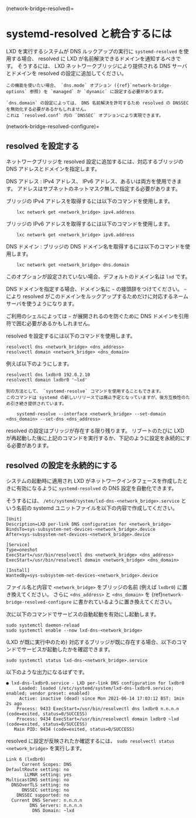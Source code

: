 (network-bridge-resolved)=
# systemd-resolved と統合するには

LXD を実行するシステムが DNS ルックアップの実行に `systemd-resolved` を使用する場合、 resolved に LXD が名前解決できるドメインを通知するべきです。
そうするには、 LXD ネットワークブリッジにより提供される DNS サーバとドメインを resolved の設定に追加してください。

```{note}
この機能を使いたい場合、 `dns.mode` オプション ({ref}`network-bridge-options` 参照) を `managed` か `dynamic` に設定する必要があります。

`dns.domain` の設定によっては、 DNS 名前解決を許可するため resolved の DNSSEC を無効化する必要があるかもしれません。
これは `resolved.conf` 内の `DNSSEC` オプションにより実現できます。
```

(network-bridge-resolved-configure)=
## resolved を設定する

ネットワークブリッジを resolved 設定に追加するには、対応するブリッジの DNS アドレスとドメインを指定します。

DNS アドレス
: IPv4 アドレス、 IPv6 アドレス、あるいは両方を使用できます。
  アドレスはサブネットのネットマスク無しで指定する必要があります。

  ブリッジの IPv4 アドレスを取得するには以下のコマンドを使用します。

        lxc network get <network_bridge> ipv4.address

  ブリッジの IPv6 アドレスを取得するには以下のコマンドを使用します。

        lxc network get <network_bridge> ipv6.address

DNS ドメイン
: ブリッジの DNS ドメイン名を取得するには以下のコマンドを使用します。

        lxc network get <network_bridge> dns.domain

  このオプションが設定されていない場合、デフォルトのドメイン名は `lxd` です。

  DNS ドメインを指定する場合、ドメイン名に `~` の接頭辞をつけてください。
  `~` により resolved がこのドメインをルックアップするためだけに対応するネームサーバを使うようになります。

  ご利用のシェルによっては `~` が展開されるのを防ぐために DNS ドメインを引用符で囲む必要があるかもしれません。

resolved を設定するには以下のコマンドを使用します。

    resolvectl dns <network_bridge> <dns_address>
    resolvectl domain <network_bridge> <dns_domain>

例えば以下のようにします。

    resolvectl dns lxdbr0 192.0.2.10
    resolvectl domain lxdbr0 '~lxd'

```{note}
別の方法として、 `systemd-resolve` コマンドを使用することもできます。
このコマンドは systemd の新しいリリースでは廃止予定となっていますが、後方互換性のため引き続き提供されています。

    systemd-resolve --interface <network_bridge> --set-domain <dns_domain> --set-dns <dns_address>
```

resolved の設定はブリッジが存在する限り残ります。
リブートのたびに LXD が再起動した後に上記のコマンドを実行するか、下記のように設定を永続的にする必要があります。

## resolved の設定を永続的にする

システムの起動時に適用され LXD がネットワークインタフェースを作成したときに有効になるように `systemd-resolved` の DNS 設定を自動化できます。

そうするには、 `/etc/systemd/system/lxd-dns-<network_bridge>.service` という名前の systemd ユニットファイルを以下の内容で作成してください。

```
[Unit]
Description=LXD per-link DNS configuration for <network_bridge>
BindsTo=sys-subsystem-net-devices-<network_bridge>.device
After=sys-subsystem-net-devices-<network_bridge>.device

[Service]
Type=oneshot
ExecStart=/usr/bin/resolvectl dns <network_bridge> <dns_address>
ExecStart=/usr/bin/resolvectl domain <network_bridge> <dns_domain>

[Install]
WantedBy=sys-subsystem-net-devices-<network_bridge>.device
```

ファイル名と内容で `<network_bridge>` をブリッジの名前 (例えば `lxdbr0`) に置き換えてください。
さらに `<dns_address>` と `<dns_domain>` を {ref}`network-bridge-resolved-configure` に書かれているように置き換えてください。

次に以下のコマンドでサービスの自動起動を有効にし起動します。

    sudo systemctl daemon-reload
    sudo systemctl enable --now lxd-dns-<network_bridge>

(LXD が既に実行中のため) 対応するブリッジが既に存在する場合、以下のコマンドでサービスが起動したかを確認できます。

    sudo systemctl status lxd-dns-<network_bridge>.service

以下のような出力になるはずです。

```
● lxd-dns-lxdbr0.service - LXD per-link DNS configuration for lxdbr0
     Loaded: loaded (/etc/systemd/system/lxd-dns-lxdbr0.service; enabled; vendor preset: enabled)
     Active: inactive (dead) since Mon 2021-06-14 17:03:12 BST; 1min 2s ago
    Process: 9433 ExecStart=/usr/bin/resolvectl dns lxdbr0 n.n.n.n (code=exited, status=0/SUCCESS)
    Process: 9434 ExecStart=/usr/bin/resolvectl domain lxdbr0 ~lxd (code=exited, status=0/SUCCESS)
   Main PID: 9434 (code=exited, status=0/SUCCESS)
```

resolved に設定が反映されたか確認するには、 `sudo resolvectl status <network_bridge>` を実行します。

```
Link 6 (lxdbr0)
      Current Scopes: DNS
DefaultRoute setting: no
       LLMNR setting: yes
MulticastDNS setting: no
  DNSOverTLS setting: no
      DNSSEC setting: no
    DNSSEC supported: no
  Current DNS Server: n.n.n.n
         DNS Servers: n.n.n.n
          DNS Domain: ~lxd
```
